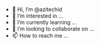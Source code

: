 - 👋 Hi, I’m @azitechid
- 👀 I’m interested in ...
- 🌱 I’m currently learning ...
- 💞️ I’m looking to collaborate on ...
- 📫 How to reach me ...

<!---
azitechid/azitechid is a ✨ special ✨ repository because its `README.md` (this file) appears on your GitHub profile.
You can click the Preview link to take a look at your changes.
--->
